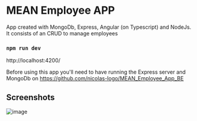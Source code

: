 ﻿# MEAN Employee APP
 App created with MongoDb, Express, Angular (on Typescript) and NodeJs.
 It consists of an CRUD to manage employees

 ### `npm run dev`
 http://localhost:4200/

 Before using this app you'll need to have running the Express server and MongoDb on https://github.com/nicolas-logo/MEAN_Employee_App_BE

 ## Screenshots
 ![image](https://github.com/nicolas-logo/MEAN_Employee_App_FE/assets/26005281/4ddb89d3-7526-492e-99f5-76e9abfd0151)

